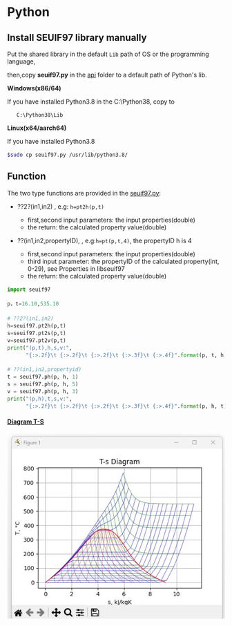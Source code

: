 # Python

## Install SEUIF97 library manually

Put the shared library in the default `Lib` path of OS or the programming language,

then,copy **seuif97.py** in the [api](./api) folder to a default path of Python's lib.

**Windows(x86/64)** 

If you have installed Python3.8 in the C:\Python38\, copy to
    
       C:\Python38\Lib 

**Linux(x64/aarch64)**

If you have installed Python3.8 

```bash  
$sudo cp seuif97.py /usr/lib/python3.8/
```

## Function

The two type functions are provided in the  [seuif97.py](../../api/seuif97.py):

* ??2?(in1,in2) , e.g: `h=pt2h(p,t)`
  
  * first,second input parameters: the input properties(double)
  * the return: the calculated property value(double)

* ??(in1,in2,propertyID), , e.g:`h=pt(p,t,4)`, the propertyID h is 4 
   * first,second input parameters: the input properties(double)
   * third input parameter: the propertyID of the calculated property(int, 0-29), see Properties in libseuif97
   * the return: the calculated property value(double)

```python
import seuif97

p，t=16.10,535.10

# ??2?(in1,in2)
h=seuif97.pt2h(p,t)
s=seuif97.pt2s(p,t)
v=seuif97.pt2v(p,t)
print("(p,t),h,s,v:",
      "{:>.2f}\t {:>.2f}\t {:>.2f}\t {:>.3f}\t {:>.4f}".format(p, t, h, s, v))

# ??(in1,in2,propertyid)
t = seuif97.ph(p, h, 1)
s = seuif97.ph(p, h, 5)
v = seuif97.ph(p, h, 3)
print("(p,h),t,s,v:",
      "{:>.2f}\t {:>.2f}\t {:>.2f}\t {:>.3f}\t {:>.4f}".format(p, h, t, s, v))  
```

#### [Diagram T-S](./Diagram_T-S.py)

![Diagram T-S](./img/T-S.jpg)